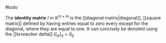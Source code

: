#todo 

The **identity matrix** $I$ in $\mathbb R^{m\times m}$ is the [[diagonal matrix|diagonal]], [[square matrix]] defined by having entries equal to zero every except for the diagonal, where they are equal to one. It can concisely be denoted using the [[kronecker delta]]  $(I_{m})_{ij}=\delta_{ij}$.